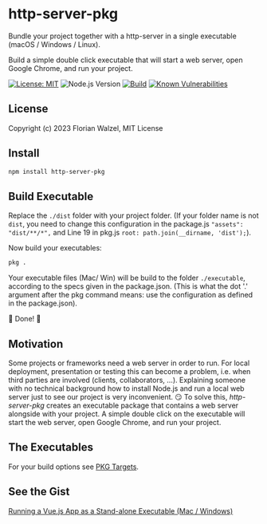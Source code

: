 # http-server-pkg

Bundle your project together with a http-server in a single executable (macOS / Windows / Linux).

Build a simple double click executable that will start a web server, open Google Chrome, and run your project.

[![License: MIT](https://img.shields.io/badge/License-MIT-blue.svg)](https://opensource.org/licenses/MIT)
![Node.js Version](https://img.shields.io/badge/Node.js-14.x-green)
[![Build](https://github.com/fwalzel/http-server-pkg/actions/workflows/ci.yml/badge.svg)](https://github.com/fwalzel/http-server-pkg/actions/workflows/ci.yml/badge.svg)
[![Known Vulnerabilities](https://snyk.io/test/github/fwalzel/http-server-pkg/badge.svg)](https://snyk.io/test/github/fwalzel/http-server-pkg/badge.svg)

## License

Copyright (c) 2023 Florian Walzel,
MIT License

## Install

```sh
npm install http-server-pkg
```

## Build Executable

Replace the `./dist` folder with your project folder. (If your folder name is not `dist`, you need to change this
configuration in the package.js `"assets": "dist/**/*",` and Line 19 in pkg.js `root: path.join(__dirname, 'dist');`).

Now build your executables:

```sh
pkg .
```

Your executable files (Mac/ Win) will be build to the folder `./executable`, according to the specs given in the package.json.
(This is what the dot '.' argument after the pkg command means: use the configuration as defined in the package.json).

:clap: Done! :clap:

## Motivation

Some projects or frameworks need a web server in order to run. For local deployment, presentation or testing this can
become a problem, i.e. when third parties are involved (clients, collaborators, …). Explaining someone with no technical
background how to install Node.js and run a local web server just to see our project is very inconvenient. :smirk:
To solve this, *http-server-pkg* creates an executable package that contains a web server alongside with your project.
A simple double click on the executable will start the web server, open Google Chrome, and run your project.

## The Executables

For your build options see [PKG Targets](https://www.npmjs.com/package/pkg#targets).

## See the Gist

[Running a Vue.js App as a Stand-alone Executable (Mac / Windows)](https://gist.github.com/fwalzel/9e74d2a6b28abca07270d6376cb00949#file-pkg-js)

